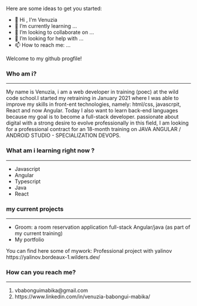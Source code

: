 

Here are some ideas to get you started:

- 👋 Hi , I'm Venuzia
- 🌱 I’m currently learning ...
- 👯 I’m looking to collaborate on ...
- 🤔 I’m looking for help with ...
- 📫 How to reach me: ...

Welcome to my github progfile!

### Who am i?
<hr>


My name is Venuzia, i am a web developer in training (poec) at the wild code school.I started my retraining in January 2021 where I was able to improve my skills in front-ent technologies, namely: html/css, javascrpit, React and now Angular.
Today I also want to learn back-end languages because my goal is to become a full-stack developer.
passionate about digital with a strong desire to evolve professionally in this field, I am looking for a professional contract for an 18-month training on JAVA ANGULAR / ANDROID STUDIO - SPECIALIZATION DEVOPS.


### What am i learning right now ?
<hr>
<ul>
<li>Javascript</li>
<li>Angular</li>
<li>Typescript</li>
<li>Java</li>
<li>React</li>

</ul>

### my current projects
<hr>

<ul>
<li>Groom: a room reservation application full-stack Angular/java (as part of my current training) </li>
<li>My portfolio</li>

</ul>
You can find here some of mywork:
Professional project with yalinov https://yalinov.bordeaux-1.wilders.dev/






### How can you reach me?
<hr>
<ol>
<li>vbabonguimabika@gmail.com</li>
<li>https://www.linkedin.com/in/venuzia-babongui-mabika/</li>
</ol>
